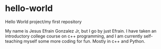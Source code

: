 # hello-world
Hello World project/my first repository

My name is Jesus Efrain Gonzalez Jr, but I go by just Efrain. 
I have taken an introductory college course on c++ programming, and I am currently self-teaching myself some more coding for fun. Mostly in c++ and Python. 
